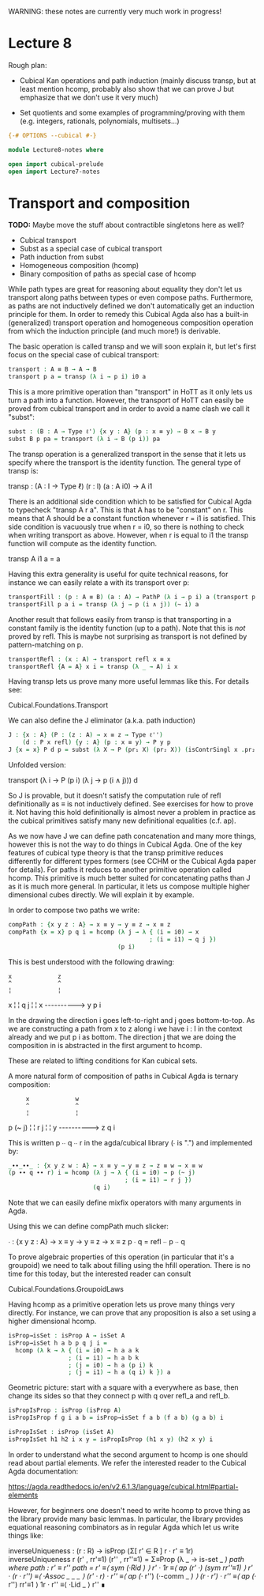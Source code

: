 WARNING: these notes are currently very much work in progress!

# Lecture 8

Rough plan:

- Cubical Kan operations and path induction (mainly discuss transp,
  but at least mention hcomp, probably also show that we can prove J
  but emphasize that we don't use it very much)

- Set quotients and some examples of programming/proving with them
  (e.g. integers, rationals, polynomials, multisets...)

```agda
{-# OPTIONS --cubical #-}

module Lecture8-notes where

open import cubical-prelude
open import Lecture7-notes
```

# Transport and composition

**TODO:** Maybe move the stuff about contractible singletons here as well?

- Cubical transport
- Subst as a special case of cubical transport
- Path induction from subst
- Homogeneous composition (hcomp)
- Binary composition of paths as special case of hcomp

While path types are great for reasoning about equality they don't let
us transport along paths between types or even compose paths.
Furthermore, as paths are not inductively defined we don't
automatically get an induction principle for them. In order to remedy
this Cubical Agda also has a built-in (generalized) transport
operation and homogeneous composition operation from which the
induction principle (and much more!) is derivable.

The basic operation is called transp and we will soon explain it,
but let's first focus on the special case of cubical transport:

```agda
transport : A ≡ B → A → B
transport p a = transp (λ i → p i) i0 a
```

This is a more primitive operation than "transport" in HoTT as it
only lets us turn a path into a function. However, the transport of
HoTT can easily be proved from cubical transport and in order to
avoid a name clash we call it "subst":

```agda
subst : (B : A → Type ℓ') {x y : A} (p : x ≡ y) → B x → B y
subst B p pa = transport (λ i → B (p i)) pa
```

The transp operation is a generalized transport in the sense that
it lets us specify where the transport is the identity function.
The general type of transp is:

  transp : (A : I → Type ℓ) (r : I) (a : A i0) → A i1

There is an additional side condition which to be satisfied for
Cubical Agda to typecheck "transp A r a". This is that A has to be
"constant" on r. This means that A should be a constant function
whenever r = i1 is satisfied. This side condition is vacuously true
when r = i0, so there is nothing to check when writing transport as
above. However, when r is equal to i1 the transp function will
compute as the identity function.

  transp A i1 a = a

Having this extra generality is useful for quite technical reasons,
for instance we can easily relate a with its transport over p:

```agda
transportFill : (p : A ≡ B) (a : A) → PathP (λ i → p i) a (transport p a)
transportFill p a i = transp (λ j → p (i ∧ j)) (~ i) a
```

Another result that follows easily from transp is that transporting
in a constant family is the identity function (up to a path). Note
that this is *not* proved by refl. This is maybe not surprising as
transport is not defined by pattern-matching on p.

```agda
transportRefl : (x : A) → transport refl x ≡ x
transportRefl {A = A} x i = transp (λ _ → A) i x
```

Having transp lets us prove many more useful lemmas like this. For
details see:

  Cubical.Foundations.Transport



We can also define the J eliminator (a.k.a. path induction)

```agda
J : {x : A} (P : (z : A) → x ≡ z → Type ℓ'')
    (d : P x refl) {y : A} (p : x ≡ y) → P y p
J {x = x} P d p = subst (λ X → P (pr₁ X) (pr₂ X)) (isContrSingl x .pr₂ (_ , p)) d
```

Unfolded version:

transport (λ i → P (p i) (λ j → p (i ∧ j))) d

So J is provable, but it doesn't satisfy the computation rule of refl
definitionally as _≡_ is not inductively defined. See exercises for
how to prove it. Not having this hold definitionally is almost never a
problem in practice as the cubical primitives satisfy many new
definitional equalities (c.f. ap).

As we now have J we can define path concatenation and many more
things, however this is not the way to do things in Cubical Agda. One
of the key features of cubical type theory is that the transp
primitive reduces differently for different types formers (see CCHM or
the Cubical Agda paper for details). For paths it reduces to another
primitive operation called hcomp. This primitive is much better suited
for concatenating paths than J as it is much more general. In
particular, it lets us compose multiple higher dimensional cubes
directly. We will explain it by example.

In order to compose two paths we write:

```agda
compPath : {x y z : A} → x ≡ y → y ≡ z → x ≡ z
compPath {x = x} p q i = hcomp (λ j → λ { (i = i0) → x
                                        ; (i = i1) → q j })
                               (p i)
```

This is best understood with the following drawing:

    x             z
    ^             ^
    ¦             ¦
  x ¦             ¦ q j
    ¦             ¦
    x ----------> y
          p i

In the drawing the direction i goes left-to-right and j goes
bottom-to-top. As we are constructing a path from x to z along i we
have i : I in the context already and we put p i as bottom. The
direction j that we are doing the composition in is abstracted in
the first argument to hcomp.

These are related to lifting conditions for Kan cubical sets.

A more natural form of composition of paths in Cubical Agda is
ternary composition:

         x             w
         ^             ^
         ¦             ¦
 p (~ j) ¦             ¦ r j
         ¦             ¦
         y ----------> z
               q i

This is written p ∙∙ q ∙∙ r in the agda/cubical library (∙ is "\.")
and implemented by:

```agda
_∙∙_∙∙_ : {x y z w : A} → x ≡ y → y ≡ z → z ≡ w → x ≡ w
(p ∙∙ q ∙∙ r) i = hcomp (λ j → λ { (i = i0) → p (~ j)
                                 ; (i = i1) → r j })
                        (q i)
```

Note that we can easily define mixfix operators with many arguments
in Agda.

Using this we can define compPath much slicker:

_∙_ : {x y z : A} → x ≡ y → y ≡ z → x ≡ z
p ∙ q = refl ∙∙ p ∙∙ q

To prove algebraic properties of this operation (in particular that
it's a groupoid) we need to talk about filling using the hfill
operation. There is no time for this today, but the interested
reader can consult

   Cubical.Foundations.GroupoidLaws

Having hcomp as a primitive operation lets us prove many things
very directly. For instance, we can prove that any proposition is
also a set using a higher dimensional hcomp.

```agda
isProp→isSet : isProp A → isSet A
isProp→isSet h a b p q j i =
  hcomp (λ k → λ { (i = i0) → h a a k
                 ; (i = i1) → h a b k
                 ; (j = i0) → h a (p i) k
                 ; (j = i1) → h a (q i) k }) a
```

Geometric picture: start with a square with a everywhere as base,
then change its sides so that they connect p with q over refl_a and
refl_b.

```agda
isPropIsProp : isProp (isProp A)
isPropIsProp f g i a b = isProp→isSet f a b (f a b) (g a b) i

isPropIsSet : isProp (isSet A)
isPropIsSet h1 h2 i x y = isPropIsProp (h1 x y) (h2 x y) i
```

In order to understand what the second argument to hcomp is one
should read about partial elements. We refer the interested reader
to the Cubical Agda documentation:

https://agda.readthedocs.io/en/v2.6.1.3/language/cubical.html#partial-elements

However, for beginners one doesn't need to write hcomp to prove
thing as the library provide many basic lemmas. In particular, the
library provides equational reasoning combinators as in regular
Agda which let us write things like:

inverseUniqueness : (r : R) → isProp (Σ[ r' ∈ R ] r · r' ≡ 1r)
inverseUniqueness r (r' , rr'≡1) (r'' , rr''≡1) = Σ≡Prop (λ _ → is-set _ _) path
 where
 path : r' ≡ r''
 path = r'             ≡⟨ sym (·Rid _) ⟩
        r' · 1r        ≡⟨ ap (r' ·_) (sym rr''≡1) ⟩
        r' · (r · r'') ≡⟨ ·Assoc _ _ _ ⟩
        (r' · r) · r'' ≡⟨ ap (_· r'') (·-comm _ _) ⟩
        (r · r') · r'' ≡⟨ ap (_· r'') rr'≡1 ⟩
        1r · r''       ≡⟨ ·Lid _ ⟩
        r''            ∎

